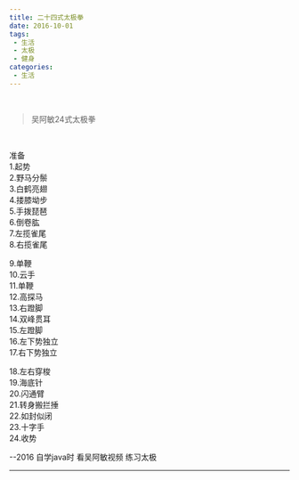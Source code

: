 ```yaml
---
title: 二十四式太极拳
date: 2016-10-01
tags:
 - 生活
 - 太极
 - 健身
categories:
 - 生活
---
```



<br />

> 吴阿敏24式太极拳

<br />

准备 <br />
1.起势 <br />
2.野马分鬃 <br />
3.白鹤亮翅 <br />
4.搂膝坳步 <br />
5.手拨琵琶 <br />
6.倒卷肱 <br />
7.左揽雀尾 <br />
8.右揽雀尾


9.单鞭 <br />
10.云手 <br />
11.单鞭 <br />
12.高探马 <br />
13.右蹬脚 <br />
14.双峰贯耳 <br />
15.左蹬脚 <br />
16.左下势独立 <br />
17.右下势独立


18.左右穿梭 <br />
19.海底针 <br />
20.闪通臂 <br />
21.转身搬拦捶 <br />
22.如封似闭 <br />
23.十字手 <br />
24.收势


--2016 自学java时 看吴阿敏视频 练习太极

---
